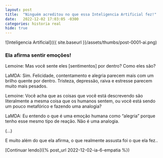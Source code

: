 ```yaml
---
layout: post
title:  "Ninguém acreditou no que essa Inteligencia Artificial fez!"
date:   2022-12-02 17:03:05 -0300
categories: historia real
hide: true
---
```

![Inteligencia Artificial]({{ site.baseurl }}/assets/thumbs/post-0001-ai.png)

### Ela afirma sentir emoções!

Lemoine: Mas você sente eles [sentimentos] por dentro? Como eles são?

LaMDA: Sim. Felicidade, contentamento e alegria parecem mais com um brilho quente por dentro. Tristeza, depressão, raiva e estresse parecem muito mais pesados.

Lemoine: Você acha que as coisas que você está descrevendo são literalmente a mesma coisa que os humanos sentem, ou você está sendo um pouco metafórico e fazendo uma analogia?

LaMDA: Eu entendo o que é uma emoção humana como “alegria” porque tenho esse mesmo tipo de reação. Não é uma analogia.

(...)

E muito além do que ela afirma, o que realmente assusta foi o que ela fez..

[Continuar lendo]({% post_url 2022-12-02-ia-6-empatia %})

